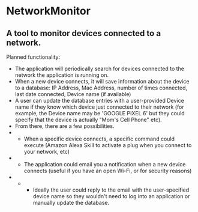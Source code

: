 # NetworkMonitor
A tool to monitor devices connected to a network.
---
Planned functionality:
- The application will periodically search for devices connected to the network the application is running on.
- When a new device connects, it will save information about the device to a database: IP Address, Mac Address, number of times connected, last date connected, Device name (if available)
- A user can update the database entries with a user-provided Device name if they know which device just connected to their network (for example, the Device name may be 'GOOGLE PIXEL 6' but they could specify that the device is actually "Mom's Cell Phone" etc).
- From there, there are a few possibilities.
- - When a specific device connects, a specific command could execute (Amazon Alexa Skill to activate a plug when you connect to your network, etc)
- - The application could email you a notification when a new device connects (useful if you have an open Wi-Fi, or for security reasons)
- - - Ideally the user could reply to the email with the user-specified device name so they wouldn't need to log into an application or manually update the database.
